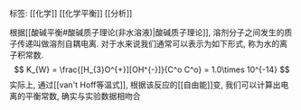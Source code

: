 标签: [[化学]] [[化学平衡]] [[分析]] 

根据[[酸碱平衡#酸碱质子理论(非水溶液)|酸碱质子理论]], 溶剂分子之间发生的质子传递叫做溶剂自耦电离. 对于水来说我们通常可以表示为如下形式, 称为水的离子积常数. 
$$
K_{W} = \frac{[H_{3}O^{+}][OH^{-}]}{C^o C^o} = 1.0\times 10^{-14}
$$
实际上, 通过[[van't Hoff等温式]], 根据该反应的[[自由能]]变, 我们可以计算出电离的平衡常数, 确实与实验数据相吻合